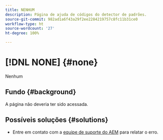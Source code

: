 ```yaml
---
title: NENHUM
description: Página de ajuda de códigos do detector de padrões.
source-git-commit: 982ad1a6f43a29f2ee2284219757c8fc11b31ce0
workflow-type: ht
source-wordcount: '27'
ht-degree: 100%

---
```



# [!DNL NONE] {#none}

Nenhum

## Fundo {#background}

A página não deveria ter sido acessada.

## Possíveis soluções {#solutions}

* Entre em contato com a [equipe de suporte do AEM](https://helpx.adobe.com/br/enterprise/using/support-for-experience-cloud.html) para relatar o erro.
